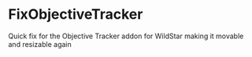 # FixObjectiveTracker
Quick fix for the Objective Tracker addon for WildStar making it movable and resizable again
